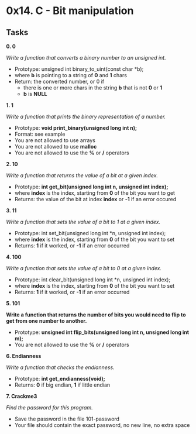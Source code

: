# 0x14. C - Bit manipulation

## Tasks

**0. 0**

*Write a function that converts a binary number to an unsigned int.*
   - Prototype: unsigned int binary_to_uint(const char *b);
   - where **b** is pointing to a string of **0** and **1** chars
   - Return: the converted number, or 0 if
       - there is one or more chars in the string **b** that is not **0** or **1**
       - **b** is **NULL**

**1. 1**

*Write a function that prints the binary representation of a number.*
   - Prototype: **void print_binary(unsigned long int n);**
   - Format: see example
   - You are not allowed to use arrays
   - You are not allowed to use **malloc**
   - You are not allowed to use the **%** or **/** operators

**2. 10**

*Write a function that returns the value of a bit at a given index.*
   - Prototype: **int get_bit(unsigned long int n, unsigned int index);**
   - where **index** is the index, starting from **0** of the bit you want to get
   - Returns: the value of the bit at index **index** or **-1** if an error occured


**3. 11**

*Write a function that sets the value of a bit to 1 at a given index.*
   - Prototype: int set_bit(unsigned long int *n, unsigned int index);
   - where **index** is the index, starting from **0** of the bit you want to set
   - Returns: **1** if it worked, or **-1** if an error occurred


**4. 100**

*Write a function that sets the value of a bit to 0 at a given index.*
   - Prototype: int clear_bit(unsigned long int *n, unsigned int index);
   - where **index** is the index, starting from **0** of the bit you want to set
   - Returns: **1** if it worked, or **-1** if an error occurred

**5. 101**

**Write a function that returns the number of bits you would need to flip to get from one number to another.**
   - Prototype: **unsigned int flip_bits(unsigned long int n, unsigned long int m);**
   - You are not allowed to use the **%** or **/** operators


**6. Endianness**

*Write a function that checks the endianness.*
   - Prototype: **int get_endianness(void);**
   - Returns: **0** if big endian, **1** if little endian

**7. Crackme3**

*Find the password for this program.*
   - Save the password in the file 101-password
   - Your file should contain the exact password, no new line, no extra space


